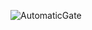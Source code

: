 ![AutomaticGate](https://user-images.githubusercontent.com/27758688/125979422-31ad3912-eb93-406f-9b41-6f32c30b02ba.png)

